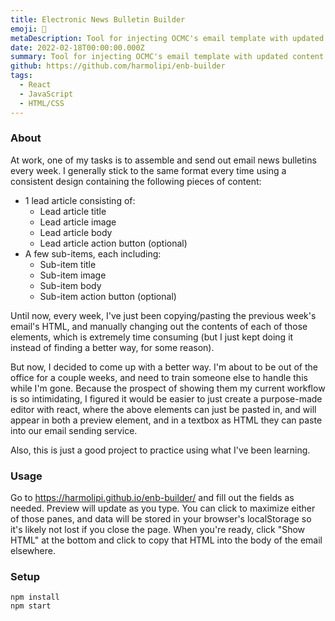 ```yaml
---
title: Electronic News Bulletin Builder
emoji: 📧
metaDescription: Tool for injecting OCMC's email template with updated content for weekly email news bulletins.
date: 2022-02-18T00:00:00.000Z
summary: Tool for injecting OCMC's email template with updated content for weekly email news bulletins.
github: https://github.com/harmolipi/enb-builder
tags:
  - React
  - JavaScript
  - HTML/CSS
---
```


### About

At work, one of my tasks is to assemble and send out email news bulletins every week. I generally stick to the same format every time using a consistent design containing the following pieces of content:

- 1 lead article consisting of:
  - Lead article title
  - Lead article image
  - Lead article body
  - Lead article action button (optional)
- A few sub-items, each including:
  - Sub-item title
  - Sub-item image
  - Sub-item body
  - Sub-item action button (optional)

Until now, every week, I've just been copying/pasting the previous week's email's HTML, and manually changing out the contents of each of those elements, which is extremely time consuming (but I just kept doing it instead of finding a better way, for some reason).

But now, I decided to come up with a better way. I'm about to be out of the office for a couple weeks, and need to train someone else to handle this while I'm gone. Because the prospect of showing them my current workflow is so intimidating, I figured it would be easier to just create a purpose-made editor with react, where the above elements can just be pasted in, and will appear in both a preview element, and in a textbox as HTML they can paste into our email sending service.

Also, this is just a good project to practice using what I've been learning.

### Usage

Go to https://harmolipi.github.io/enb-builder/ and fill out the fields as needed. Preview will update as you type. You can click to maximize either of those panes, and data will be stored in your browser's localStorage so it's likely not lost if you close the page. When you're ready, click "Show HTML" at the bottom and click to copy that HTML into the body of the email elsewhere.

### Setup

```console
npm install
npm start
```
